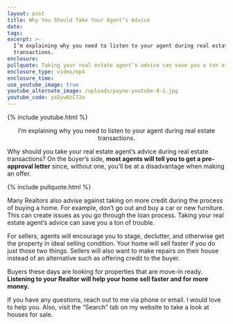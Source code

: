 ```yaml
---
layout: post
title: Why You Should Take Your Agent’s Advice
date:
tags:
excerpt: >-
  I’m explaining why you need to listen to your agent during real estate
  transactions.
enclosure:
pullquote: Taking your real estate agent’s advice can save you a ton of trouble.
enclosure_type: video/mp4
enclosure_time:
use_youtube_image: true
youtube_alternate_image: /uploads/payne-youtube-8-1.jpg
youtube_code: ysDywNzC72o
---
```


{% include youtube.html %}<center>I’m explaining why you need to listen to your agent during real estate transactions.</center>

Why should you take your real estate agent’s advice during real estate transactions? On the buyer’s side, **most agents will tell you to get a pre-approval letter** since, without one, you’ll be at a disadvantage when making an offer.&nbsp;

{% include pullquote.html %}

Many Realtors also advise against taking on more credit during the process of buying a home. For example, don’t go out and buy a car or new furniture. This can create issues as you go through the loan process. Taking your real estate agent’s advice can save you a ton of trouble.&nbsp;

For sellers, agents will encourage you to stage, declutter, and otherwise get the property in ideal selling condition. Your home will sell faster if you do just those two things. Sellers will also want to make repairs on their house instead of an alternative such as offering credit to the buyer.&nbsp;

Buyers these days are looking for properties that are move-in ready. **Listening to your Realtor will help your home sell faster and for more money.&nbsp;**

If you have any questions, reach out to me via phone or email. I would love to help you. Also, visit the “Search” tab on my website to take a look at houses for sale.&nbsp;

&nbsp;